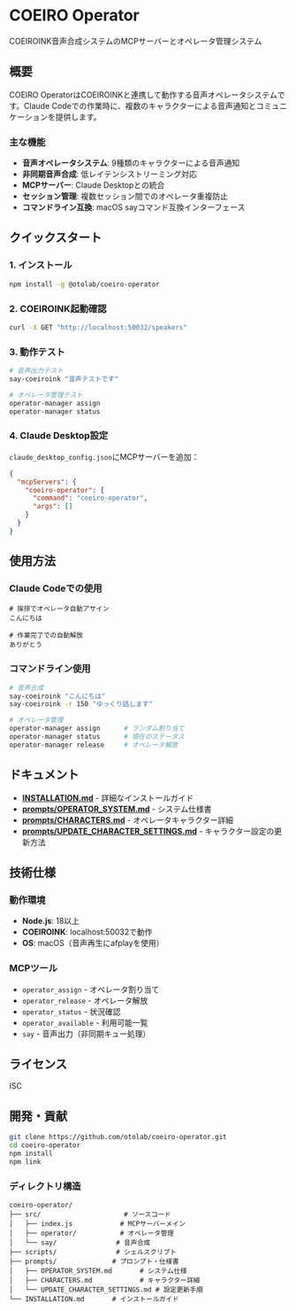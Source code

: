 
# COEIRO Operator

COEIROINK音声合成システムのMCPサーバーとオペレータ管理システム

## 概要

COEIRO OperatorはCOEIROINKと連携して動作する音声オペレータシステムです。Claude Codeでの作業時に、複数のキャラクターによる音声通知とコミュニケーションを提供します。

### 主な機能

- **音声オペレータシステム**: 9種類のキャラクターによる音声通知
- **非同期音声合成**: 低レイテンシストリーミング対応
- **MCPサーバー**: Claude Desktopとの統合
- **セッション管理**: 複数セッション間でのオペレータ重複防止
- **コマンドライン互換**: macOS sayコマンド互換インターフェース

## クイックスタート

### 1. インストール

```bash
npm install -g @otolab/coeiro-operator
```

### 2. COEIROINK起動確認

```bash
curl -X GET "http://localhost:50032/speakers"
```

### 3. 動作テスト

```bash
# 音声出力テスト
say-coeiroink "音声テストです"

# オペレータ管理テスト
operator-manager assign
operator-manager status
```

### 4. Claude Desktop設定

`claude_desktop_config.json`にMCPサーバーを追加：

```json
{
  "mcpServers": {
    "coeiro-operator": {
      "command": "coeiro-operator",
      "args": []
    }
  }
}
```

## 使用方法

### Claude Codeでの使用

```
# 挨拶でオペレータ自動アサイン
こんにちは

# 作業完了での自動解放
ありがとう
```

### コマンドライン使用

```bash
# 音声合成
say-coeiroink "こんにちは"
say-coeiroink -r 150 "ゆっくり話します"

# オペレータ管理
operator-manager assign      # ランダム割り当て
operator-manager status      # 現在のステータス
operator-manager release     # オペレータ解放
```

## ドキュメント

- **[INSTALLATION.md](INSTALLATION.md)** - 詳細なインストールガイド
- **[prompts/OPERATOR_SYSTEM.md](prompts/OPERATOR_SYSTEM.md)** - システム仕様書
- **[prompts/CHARACTERS.md](prompts/CHARACTERS.md)** - オペレータキャラクター詳細
- **[prompts/UPDATE_CHARACTER_SETTINGS.md](prompts/UPDATE_CHARACTER_SETTINGS.md)** - キャラクター設定の更新方法

## 技術仕様

### 動作環境

- **Node.js**: 18以上
- **COEIROINK**: localhost:50032で動作
- **OS**: macOS（音声再生にafplayを使用）

### MCPツール

- `operator_assign` - オペレータ割り当て
- `operator_release` - オペレータ解放  
- `operator_status` - 状況確認
- `operator_available` - 利用可能一覧
- `say` - 音声出力（非同期キュー処理）

## ライセンス

ISC

## 開発・貢献

```bash
git clone https://github.com/otolab/coeiro-operator.git
cd coeiro-operator
npm install
npm link
```

### ディレクトリ構造

```
coeiro-operator/
├── src/                     # ソースコード
│   ├── index.js            # MCPサーバーメイン
│   ├── operator/           # オペレータ管理
│   └── say/               # 音声合成
├── scripts/               # シェルスクリプト
├── prompts/              # プロンプト・仕様書
│   ├── OPERATOR_SYSTEM.md       # システム仕様
│   ├── CHARACTERS.md            # キャラクター詳細
│   └── UPDATE_CHARACTER_SETTINGS.md # 設定更新手順
└── INSTALLATION.md       # インストールガイド
```
